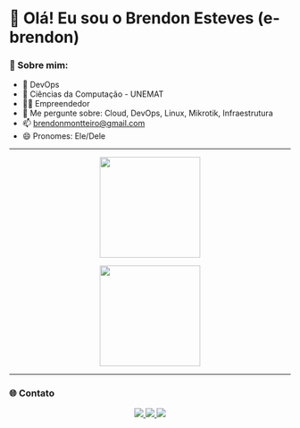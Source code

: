 # 👋 Olá! Eu sou o Brendon Esteves (e-brendon)

### 🚀 Sobre mim:
- 🐧 DevOps
- 🌱 Ciências da Computação - UNEMAT
- 🧑‍💼 Empreendedor
- 💬 Me pergunte sobre: Cloud, DevOps, Linux, Mikrotik, Infraestrutura
- 📫 brendonmontteiro@gmail.com
- 😄 Pronomes: Ele/Dele

---

<div align="center">

  <img height="180em" 
       src="https://github-readme-stats-denvercoder1.vercel.app/api?username=e-brendon&show_icons=true&theme=github_dark&count_private=true&hide_border=true&include_all_commits=true"/>

  <img height="180em" 
       src="https://github-readme-stats-denvercoder1.vercel.app/api/top-langs/?username=e-brendon&layout=compact&langs_count=10&theme=github_dark&hide_border=true"/>

</div>

---

### 🌐 Contato

<div align="center">

  <a href="https://www.instagram.com/brendon_esteves/" target="_blank">
    <img src="https://img.shields.io/badge/-Instagram-%23E4405F?style=for-the-badge&logo=instagram&logoColor=white"/>
  </a>
  
  <a href="mailto:brendonmontteiro@gmail.com">
    <img src="https://img.shields.io/badge/-Gmail-%23333?style=for-the-badge&logo=gmail&logoColor=white"/>
  </a>
  
  <a href="https://www.linkedin.com/in/brendon-henrique-monteiro-esteves/" target="_blank">
    <img src="https://img.shields.io/badge/-LinkedIn-%230077B5?style=for-the-badge&logo=linkedin&logoColor=white"/>
  </a> 

</div>
